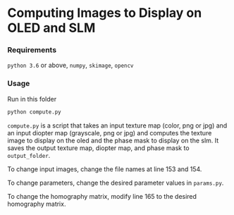 # Computing Images to Display on OLED and SLM

### Requirements
`python 3.6` or above, `numpy`, `skimage`, `opencv`

### Usage
Run in this folder
```sh
python compute.py
```

`compute.py` is a script that takes an input texture map (color, png or jpg) and an input diopter map (grayscale, png or jpg) and computes the texture image to display on the oled and the phase mask to display on the slm. It saves the output texture map, diopter map, and phase mask to `output_folder`.

To change input images, change the file names at line 153 and 154.

To change parameters, change the desired parameter values in `params.py`.

To change the homography matrix, modify line 165 to the desired homography matrix.

